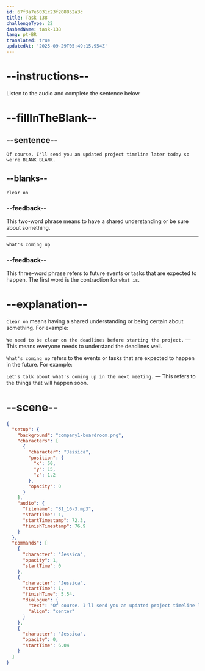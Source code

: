 ```yaml
---
id: 67f3a7e6031c23f208852a3c
title: Task 138
challengeType: 22
dashedName: task-138
lang: pt-BR
translated: true
updatedAt: '2025-09-29T05:49:15.954Z'
---
```


<!-- (Audio) Jessica: Of course. I'll send you an updated project timeline later today so we're clear on what's coming up. -->

# --instructions--

Listen to the audio and complete the sentence below.

# --fillInTheBlank--

## --sentence--

`Of course. I'll send you an updated project timeline later today so we're BLANK BLANK.`

## --blanks--

`clear on`

### --feedback--

This two-word phrase means to have a shared understanding or be sure about something.

---

`what's coming up`

### --feedback--

This three-word phrase refers to future events or tasks that are expected to happen. The first word is the contraction for `what is`.

# --explanation--

`Clear on` means having a shared understanding or being certain about something. For example:

`We need to be clear on the deadlines before starting the project.` — This means everyone needs to understand the deadlines well.

`What's coming up` refers to the events or tasks that are expected to happen in the future. For example:

`Let's talk about what's coming up in the next meeting.` — This refers to the things that will happen soon.

# --scene--

```json
{
  "setup": {
    "background": "company1-boardroom.png",
    "characters": [
      {
        "character": "Jessica",
        "position": {
          "x": 50,
          "y": 15,
          "z": 1.2
        },
        "opacity": 0
      }
    ],
    "audio": {
      "filename": "B1_16-3.mp3",
      "startTime": 1,
      "startTimestamp": 72.3,
      "finishTimestamp": 76.9
    }
  },
  "commands": [
    {
      "character": "Jessica",
      "opacity": 1,
      "startTime": 0
    },
    {
      "character": "Jessica",
      "startTime": 1,
      "finishTime": 5.54,
      "dialogue": {
        "text": "Of course. I'll send you an updated project timeline later today so we're clear on what's coming up.",
        "align": "center"
      }
    },
    {
      "character": "Jessica",
      "opacity": 0,
      "startTime": 6.04
    }
  ]
}
```
